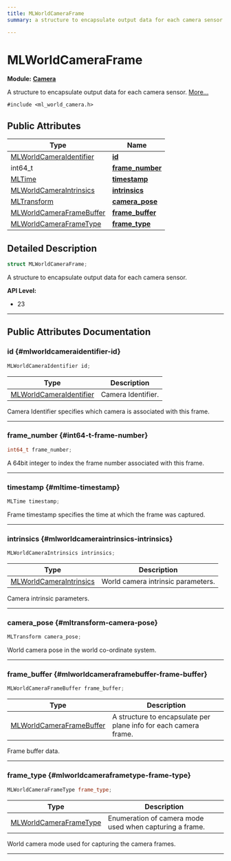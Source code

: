 ```yaml
---
title: MLWorldCameraFrame
summary: a structure to encapsulate output data for each camera sensor. 

---
```


# MLWorldCameraFrame

**Module:** **[Camera](/versioned_docs/version-22-Mar-2023/api-ref/api/Modules/group___camera/group___camera.md)**



A structure to encapsulate output data for each camera sensor.  [More...](#detailed-description)


`#include <ml_world_camera.h>`

## Public Attributes

| Type           | Name           |
| -------------- | -------------- |
| [MLWorldCameraIdentifier](/versioned_docs/version-22-Mar-2023/api-ref/api/Modules/group___camera/group___camera.md#enums-mlworldcameraidentifier) | **[id](/versioned_docs/version-22-Mar-2023/api-ref/api/Modules/group___camera/struct_m_l_world_camera_frame.md#mlworldcameraidentifier-id)**  |
| int64_t | **[frame_number](/versioned_docs/version-22-Mar-2023/api-ref/api/Modules/group___camera/struct_m_l_world_camera_frame.md#int64-t-frame-number)**  |
| [MLTime](/versioned_docs/version-22-Mar-2023/api-ref/api/Modules/group___common/group___common.md#int64-t-mltime) | **[timestamp](/versioned_docs/version-22-Mar-2023/api-ref/api/Modules/group___camera/struct_m_l_world_camera_frame.md#mltime-timestamp)**  |
| [MLWorldCameraIntrinsics](/versioned_docs/version-22-Mar-2023/api-ref/api/Modules/group___camera/struct_m_l_world_camera_intrinsics.md) | **[intrinsics](/versioned_docs/version-22-Mar-2023/api-ref/api/Modules/group___camera/struct_m_l_world_camera_frame.md#mlworldcameraintrinsics-intrinsics)**  |
| [MLTransform](/versioned_docs/version-22-Mar-2023/api-ref/api/Modules/group___common/struct_m_l_transform.md) | **[camera_pose](/versioned_docs/version-22-Mar-2023/api-ref/api/Modules/group___camera/struct_m_l_world_camera_frame.md#mltransform-camera-pose)**  |
| [MLWorldCameraFrameBuffer](/versioned_docs/version-22-Mar-2023/api-ref/api/Modules/group___camera/struct_m_l_world_camera_frame_buffer.md) | **[frame_buffer](/versioned_docs/version-22-Mar-2023/api-ref/api/Modules/group___camera/struct_m_l_world_camera_frame.md#mlworldcameraframebuffer-frame-buffer)**  |
| [MLWorldCameraFrameType](/versioned_docs/version-22-Mar-2023/api-ref/api/Modules/group___camera/group___camera.md#enums-mlworldcameraframetype) | **[frame_type](/versioned_docs/version-22-Mar-2023/api-ref/api/Modules/group___camera/struct_m_l_world_camera_frame.md#mlworldcameraframetype-frame-type)**  |

## Detailed Description

```cpp
struct MLWorldCameraFrame;
```

A structure to encapsulate output data for each camera sensor. 




**API Level:**
  * 23 




-----------
## Public Attributes Documentation

### id {#mlworldcameraidentifier-id}

```cpp
MLWorldCameraIdentifier id;
```



| Type | Description |
|--|--|
| [MLWorldCameraIdentifier](/versioned_docs/version-22-Mar-2023/api-ref/api/Modules/group___camera/group___camera.md#enums-mlworldcameraidentifier) | Camera Identifier.  |


Camera Identifier specifies which camera is associated with this frame. 





-----------

### frame_number {#int64-t-frame-number}

```cpp
int64_t frame_number;
```


A 64bit integer to index the frame number associated with this frame. 





-----------

### timestamp {#mltime-timestamp}

```cpp
MLTime timestamp;
```


Frame timestamp specifies the time at which the frame was captured. 





-----------

### intrinsics {#mlworldcameraintrinsics-intrinsics}

```cpp
MLWorldCameraIntrinsics intrinsics;
```



| Type | Description |
|--|--|
| [MLWorldCameraIntrinsics](/versioned_docs/version-22-Mar-2023/api-ref/api/Modules/group___camera/struct_m_l_world_camera_intrinsics.md) | World camera intrinsic parameters.  |


Camera intrinsic parameters. 





-----------

### camera_pose {#mltransform-camera-pose}

```cpp
MLTransform camera_pose;
```


World camera pose in the world co-ordinate system. 





-----------

### frame_buffer {#mlworldcameraframebuffer-frame-buffer}

```cpp
MLWorldCameraFrameBuffer frame_buffer;
```



| Type | Description |
|--|--|
| [MLWorldCameraFrameBuffer](/versioned_docs/version-22-Mar-2023/api-ref/api/Modules/group___camera/struct_m_l_world_camera_frame_buffer.md) | A structure to encapsulate per plane info for each camera frame.  |


Frame buffer data. 





-----------

### frame_type {#mlworldcameraframetype-frame-type}

```cpp
MLWorldCameraFrameType frame_type;
```



| Type | Description |
|--|--|
| [MLWorldCameraFrameType](/versioned_docs/version-22-Mar-2023/api-ref/api/Modules/group___camera/group___camera.md#enums-mlworldcameraframetype) | Enumeration of camera mode used when capturing a frame.  |


World camera mode used for capturing the camera frames. 





-----------


